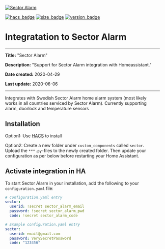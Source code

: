[![Sector Alarm](https://github.com/gjohansson-ST/sector/blob/master/logos/logo.png)](https://www.sectoralarm.se/)

[![hacs_badge](https://img.shields.io/badge/HACS-Default-orange.svg?style=for-the-badge&cacheSeconds=3600)](https://github.com/custom-components/hacs)
[![size_badge](https://img.shields.io/github/repo-size/gjohansson-ST/sector?style=for-the-badge&cacheSeconds=3600)](https://github.com/gjohansson-ST/sector)
[![version_badge](https://img.shields.io/github/v/release/gjohansson-ST/sector?label=Latest%20release&style=for-the-badge&cacheSeconds=3600)](https://github.com/gjohansson-ST/sector)


# Integratation to Sector Alarm
---
**Title:** "Sector Alarm"

**Description:** "Support for Sector Alarm integration with Homeassistant."

**Date created:** 2020-04-29

**Last update:** 2020-06-06

---

Integrates with Swedish Sector Alarm home alarm system (most likely works in all countries serviced by Sector Alarm).
Currently supporting alarm, doorlock and temperature sensors

## Installation

Option1:
Use [HACS](https://hacs.xyz/) to install

Option2:
Create a new folder under `custom_components` called `sector`. Upload the `***.py`-files to the newly created folder. Then update your configuration as per below before restarting your Home Assistant.

## Activate integration in HA

To start Sector Alarm in your installation, add the following to your `configuration.yaml` file:

```yaml
# Configuration.yaml entry
sector:
  userid: !secret sector_alarm_email
  password: !secret sector_alarm_pwd
  code: !secret sector_alarm_code
```

```yaml
# Example configuration.yaml entry
sector:
  userid: email@gmail.com
  password: VerySecretPassword
  code: "123456"
```

